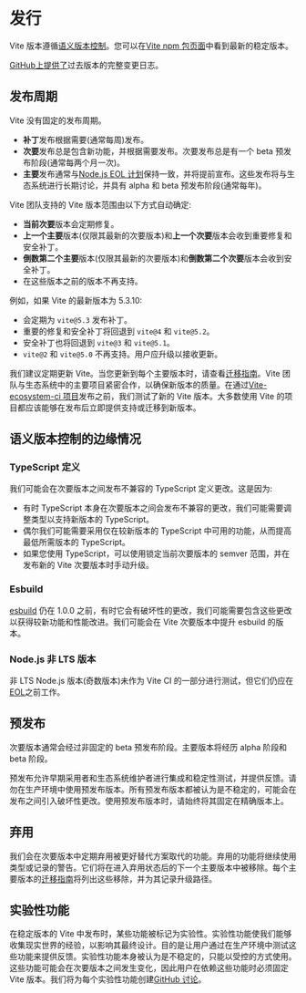 # 发行

Vite 版本遵循[语义版本控制](https://semver.org/)。您可以在[Vite npm 包页面](https://www.npmjs.com/package/vite)中看到最新的稳定版本。

[GitHub上提供了](https://github.com/vitejs/vite/blob/main/packages/vite/CHANGELOG.md)过去版本的完整变更日志。

## 发布周期

Vite 没有固定的发布周期。

- **补丁**发布根据需要(通常每周)发布。
- **次要**发布总是包含新功能，并根据需要发布。次要发布总是有一个 beta 预发布阶段(通常每两个月一次)。
- **主要**发布通常与[Node.js EOL 计划](https://endoflife.date/nodejs)保持一致，并将提前宣布。这些发布将与生态系统进行长期讨论，并具有 alpha 和 beta 预发布阶段(通常每年)。

Vite 团队支持的 Vite 版本范围由以下方式自动确定:

- **当前次要**版本会定期修复。
- **上一个主要**版本(仅限其最新的次要版本)和**上一个次要**版本会收到重要修复和安全补丁。
- **倒数第二个主要**版本(仅限其最新的次要版本)和**倒数第二个次要**版本会收到安全补丁。
- 在这些版本之前的版本不再支持。

例如，如果 Vite 的最新版本为 5.3.10:

- 会定期为 `vite@5.3` 发布补丁。
- 重要的修复和安全补丁将回退到 `vite@4` 和 `vite@5.2`。
- 安全补丁也将回退到 `vite@3` 和 `vite@5.1`。
- `vite@2` 和 `vite@5.0` 不再支持。用户应升级以接收更新。

我们建议定期更新 Vite。当您更新到每个主要版本时，请查看[迁移指南](https://vite.dev/guide/migration.html)。Vite 团队与生态系统中的主要项目紧密合作，以确保新版本的质量。在通过[Vite-ecosystem-ci 项目](https://github.com/vitejs/vite-ecosystem-ci)发布之前，我们测试了新的 Vite 版本。大多数使用 Vite 的项目都应该能够在发布后立即提供支持或迁移到新版本。

## 语义版本控制的边缘情况

### TypeScript 定义

我们可能会在次要版本之间发布不兼容的 TypeScript 定义更改。这是因为:

- 有时 TypeScript 本身在次要版本之间会发布不兼容的更改，我们可能需要调整类型以支持新版本的 TypeScript。
- 偶尔我们可能需要采用仅在较新版本的 TypeScript 中可用的功能，从而提高最低所需版本的 TypeScript。
- 如果您使用 TypeScript，可以使用锁定当前次要版本的 semver 范围，并在发布新的 Vite 次要版本时手动升级。

### Esbuild

[esbuild](https://esbuild.github.io/) 仍在 1.0.0 之前，有时它会有破坏性的更改，我们可能需要包含这些更改以获得较新功能和性能改进。我们可能会在 Vite 次要版本中提升 esbuild 的版本。

### Node.js 非 LTS 版本

非 LTS Node.js 版本(奇数版本)未作为 Vite CI 的一部分进行测试，但它们仍应在[EOL](https://endoflife.date/nodejs)之前工作。

## 预发布

次要版本通常会经过非固定的 beta 预发布阶段。主要版本将经历 alpha 阶段和 beta 阶段。

预发布允许早期采用者和生态系统维护者进行集成和稳定性测试，并提供反馈。请勿在生产环境中使用预发布版本。所有预发布版本都被认为是不稳定的，可能会在发布之间引入破坏性更改。使用预发布版本时，请始终将其固定在精确版本上。

## 弃用

我们会在次要版本中定期弃用被更好替代方案取代的功能。弃用的功能将继续使用类型或记录的警告。它们将在进入弃用状态后的下一个主要版本中被移除。每个主要版本的[迁移指南](https://vite.dev/guide/migration.html)将列出这些移除，并为其记录升级路径。

## 实验性功能

在稳定版本的 Vite 中发布时，某些功能被标记为实验性。实验性功能使我们能够收集现实世界的经验，以影响其最终设计。目的是让用户通过在生产环境中测试这些功能来提供反馈。实验性功能本身被认为是不稳定的，只能以受控的方式使用。这些功能可能会在次要版本之间发生变化，因此用户在依赖这些功能时必须固定 Vite 版本。我们将为每个实验性功能创建[GitHub 讨论](https://github.com/vitejs/vite/discussions/categories/feedback?discussions_q=is%3Aopen+label%3Aexperimental+category%3AFeedback)。
